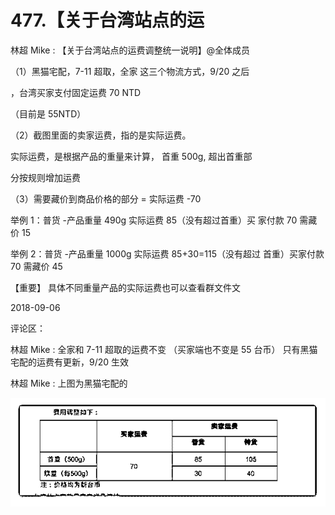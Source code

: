# 477.【关于台湾站点的运

林超 Mike : 【关于台湾站点的运费调整统一说明】@全体成员

（1）黑猫宅配，7-11 超取，全家 这三个物流方式，9/20 之后

，台湾买家支付固定运费 70 NTD

（目前是 55NTD）

（2）截图里面的卖家运费，指的是实际运费。

实际运费，是根据产品的重量来计算， 首重 500g, 超出首重部

分按规则增加运费

（3）需要藏价到商品价格的部分 = 实际运费 -70

举例 1：普货 -产品重量 490g 实际运费 85（没有超过首重）买 家付款 70 需藏价 15

举例 2：普货 -产品重量 1000g 实际运费 85+30=115（没有超过 首重）买家付款 70 需藏价 45

【重要】 具体不同重量产品的实际运费也可以查看群文件文

2018-09-06

评论区：

林超 Mike : 全家和 7-11 超取的运费不变 （买家端也不变是 55 台币） 只有黑猫宅配的运费有更新，9/20 生效

林超 Mike : 上图为黑猫宅配的

![image](img/Image_061.png)